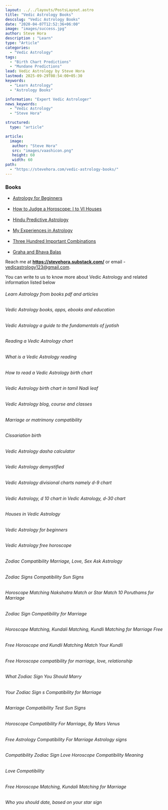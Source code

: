```yaml
---
layout: ../../layouts/PostsLayout.astro
title: "Vedic Astrology Books"
descslug: "Vedic Astrology Books"
date: "2020-04-07T12:52:36+06:00"
image: "images/success.jpg"
author: Steve Hora
description : "Learn"
type: "Article"
categories: 
  - "Vedic Astrology"
tags:
  - "Birth Chart Predictions"
  - "Mundane Predictions"
lead: Vedic Astrology by Steve Hora
lastmod: 2025-09-29T08:54:00+05:30 
keywords:
  - "Learn Astrology"
  - "Astrology Books"

information: "Expert Vedic Astrologer"
news_keywords:
  - "Vedic Astrology"
  - "Steve Hora"

structured:
  type: "article"

article:
  image:
   author: "Steve Hora"
   src: "images/vaashicon.png"
   height: 60
   width: 60
path:
  - "https://stevehora.com/vedic-astrology-books/"
---
```


### Books

* [Astrology for Beginners](https://www.amazon.in/Astrology-Beginners-Understanding-Language-Stars/dp/1638784663)
<br></br>
* [How to Judge a Horoscope: I to VI Houses](https://www.amazon.in/How-Judge-Horoscope-B-Raman/dp/8120808487)
<br></br>
* [Hindu Predictive Astrology](https://www.google.co.in/books/edition/Hindu_Predictive_Astrology/X_6AEQAAQBAJ?hl=en&gbpv=1&printsec=frontcover)
<br></br>
* [My Experiences in Astrology](https://www.amazon.in/My-Experiences-Astrology-B-Raman/dp/8185273731)
<br></br>
* [Three Hundred Important Combinations](https://www.google.co.in/books/edition/Three_Hundred_Important_Combinations/KhYwEAAAQBAJ?hl=en&gbpv=1&printsec=frontcover)
<br></br>
* [Graha and Bhava Balas](https://dn790000.ca.archive.org/0/items/1050-jyotish-books-with-siderial-zodiac/Bhava%20and%20Graha%20Balas_B.V.Raman%201996.pdf)

Reach me at  **https://stevehora.substack.com/** or email - vedicastrology123@gmail.com.

You can write to us to know more about Vedic Astrology and related information listed below

###### Learn Astrology from books pdf and articles
###### Vedic Astrology books, apps, ebooks and education
###### Vedic Astrology a guide to the fundamentals of jyotish
###### Reading a Vedic Astrology chart
###### What is a Vedic Astrology reading
###### How to read a Vedic Astrology birth chart
###### Vedic Astrology birth chart in tamil Nadi leaf
###### Vedic Astrology blog, course and classes
###### Marriage or matrimony compatibility
###### Cissariation birth
###### Vedic Astrology dasha calculator
###### Vedic Astrology demystified
###### Vedic Astrology divisional charts namely d-9 chart
###### Vedic Astrology, d 10 chart in Vedic Astrology, d-30 chart
###### Houses in Vedic Astrology
###### Vedic Astrology for beginners
###### Vedic Astrology free horoscope
###### Zodiac Compatibility   Marriage, Love, Sex   Ask Astrology
###### Zodiac Signs Compatibility   Sun Signs
###### Horoscope Matching   Nakshatra Match or Star Match   10 Poruthams for Marriage
###### Zodiac Sign Compatibility for Marriage
###### Horoscope Matching, Kundali Matching, Kundli Matching for Marriage Free
###### Free Horoscope and Kundli Matching   Match Your Kundli
###### Free Horoscope compatibility for marriage, love, relationship
###### What Zodiac Sign You Should Marry
###### Your Zodiac Sign s Compatibility for Marriage
###### Marriage Compatibility Test   Sun Signs
###### Horoscope Compatibility For Marriage, By Mars   Venus
###### Free Astrology Compatibility For Marriage   Astrology signs
###### Compatibility Zodiac Sign Love Horoscope Compatibility Meaning
###### Love Compatibility
###### Free Horoscope Matching, Kundali Matching for Marriage
###### Who you should date, based on your star sign
